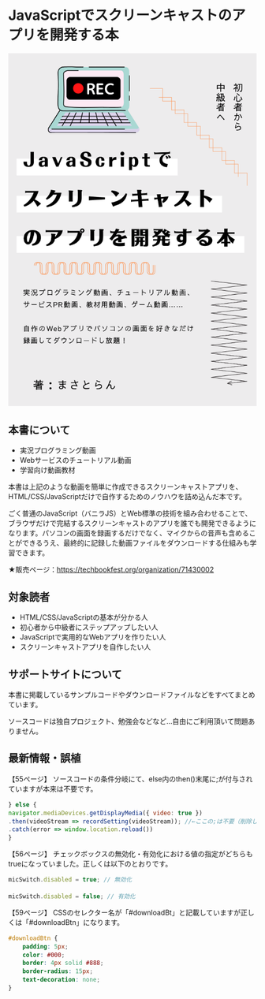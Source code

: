 # JavaScriptでスクリーンキャストのアプリを開発する本

![](top.png)

## 本書について

- 実況プログラミング動画
- Webサービスのチュートリアル動画
- 学習向け動画教材

本書は上記のような動画を簡単に作成できるスクリーンキャストアプリを、HTML/CSS/JavaScriptだけで自作するためのノウハウを詰め込んだ本です。

ごく普通のJavaScript（バニラJS）とWeb標準の技術を組み合わせることで、ブラウザだけで完結するスクリーンキャストのアプリを誰でも開発できるようになります。パソコンの画面を録画するだけでなく、マイクからの音声も含めることができるうえ、最終的に記録した動画ファイルをダウンロードする仕組みも学習できます。

★販売ページ：https://techbookfest.org/organization/71430002

## 対象読者

- HTML/CSS/JavaScriptの基本が分かる人
- 初心者から中級者にステップアップしたい人
- JavaScriptで実用的なWebアプリを作りたい人
- スクリーンキャストアプリを自作したい人

## サポートサイトについて

本書に掲載しているサンプルコードやダウンロードファイルなどをすべてまとめています。

ソースコードは独自プロジェクト、勉強会などなど…自由にご利用頂いて問題ありません。

## 最新情報・誤植

【55ページ】
ソースコードの条件分岐にて、else内のthen()末尾に;が付与されていますが本来は不要です。

```js
} else {
navigator.mediaDevices.getDisplayMedia({ video: true })
.then(videoStream => recordSetting(videoStream)); //←ここの;は不要（削除してください）
.catch(error => window.location.reload())
}
```

【56ページ】
チェックボックスの無効化・有効化における値の指定がどちらもtrueになっていました。正しくは以下のとおりです。

```js
micSwitch.disabled = true; // 無効化

micSwitch.disabled = false; // 有効化
```

【59ページ】
CSSのセレクター名が「#downloadBt」と記載していますが正しくは「#downloadBtn」になります。

```css
#downloadBtn {
    padding: 5px;
    color: #000;
    border: 4px solid #888;
    border-radius: 15px;
    text-decoration: none;
}
```

